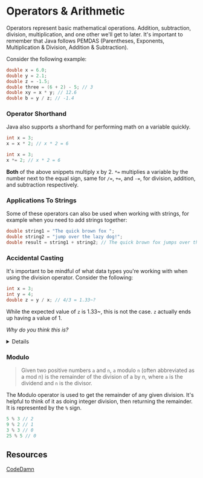 # Operators & Arithmetic

Operators represent basic mathematical operations. Addition, subtraction, division, multiplication, and one other we'll get to later. It's important to remember that Java follows PEMDAS (Parentheses, Exponents, Multiplication & Division, Addition & Subtraction).

Consider the following example:

```java
double x = 6.0;
double y = 2.1;
double z = -1.5;
double three = (6 + 2) - 5; // 3
double xy = x * y; // 12.6
double b = y / z; // -1.4
```

### Operator Shorthand

Java also supports a shorthand for performing math on a variable quickly.

```java
int x = 3;
x = x * 2; // x * 2 = 6
```

```java
int x = 3;
x *= 2; // x * 2 = 6
```

**Both** of the above snippets multiply x by 2. `*=` multiplies a variable by the number next to the equal sign, same for `/=`, `+=`, and `-=`, for division, addition, and subtraction respectively.

### Applications To Strings

Some of these operators can also be used when working with strings, for example when you need to add strings together:

```java
double string1 = "The quick brown fox ";
double string2 = "jump over the lazy dog!";
double result = string1 + string2; // The quick brown fox jumps over the lazy dog
```

### Accidental Casting

It's important to be mindful of what data types you're working with when using the division operator. Consider the following:

```java
int x = 3;
int y = 4;
double z = y / x; // 4/3 = 1.33~?
```

While the expected value of `z` is 1.33~, this is not the case. `z` actually ends up having a value of 1.

*Why do you think this is?*

<details>
While the expected value of <code>z</code> is 1.33~, this is not the case. <code>z</code> ends up having a value of 1. This is because since <b>both</b> <code>x</code> and <code>y</code> are of type <code>int</code>, it rounds to the nearest integer. To avoid this, <b>make sure that at least one of the types you are dividing by is of type</b> <code>z</code>
</details>

### Modulo

> Given two positive numbers `a` and `n`, `a` modulo `n` (often abbreviated as a mod n) is the remainder of the division of a by n, where `a` is the dividend and `n` is the divisor.

The Modulo operator is used to get the remainder of any given division. It's helpful to think of it as doing integer division, then returning the remainder. It is represented by the `%` sign.

```java
5 % 3 // 2
9 % 2 // 1
3 % 3 // 0
25 % 5 // 0

```
## Resources
[CodeDamn](https://codedamn.com/news/java/what-is-modulo-modulus-remainder-operator-in-java)
